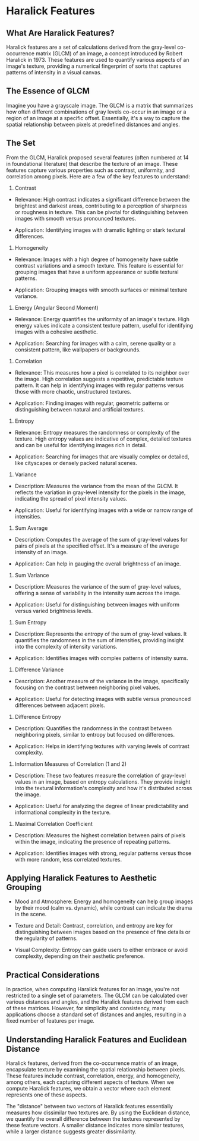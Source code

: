 # Haralick Features

## What Are Haralick Features?

Haralick features are a set of calculations derived from the gray-level co-occurrence matrix (GLCM) of an image, a concept introduced by Robert Haralick in 1973. These features are used to quantify various aspects of an image's texture, providing a numerical fingerprint of sorts that captures patterns of intensity in a visual canvas.

## The Essence of GLCM

Imagine you have a grayscale image. The GLCM is a matrix that summarizes how often different combinations of gray levels co-occur in an image or a region of an image at a specific offset. Essentially, it's a way to capture the spatial relationship between pixels at predefined distances and angles.

## The Set

From the GLCM, Haralick proposed several features (often numbered at 14 in foundational literature) that describe the texture of an image. These features capture various properties such as contrast, uniformity, and correlation among pixels. Here are a few of the key features to understand:

1. Contrast

- Relevance: High contrast indicates a significant difference between the brightest and darkest areas, contributing to a perception of sharpness or roughness in texture. This can be pivotal for distinguishing between images with smooth versus pronounced textures.

- Application: Identifying images with dramatic lighting or stark textural differences.

1. Homogeneity

- Relevance: Images with a high degree of homogeneity have subtle contrast variations and a smooth texture. This feature is essential for grouping images that have a uniform appearance or subtle textural patterns.

- Application: Grouping images with smooth surfaces or minimal texture variance.

1. Energy (Angular Second Moment)

- Relevance: Energy quantifies the uniformity of an image's texture. High energy values indicate a consistent texture pattern, useful for identifying images with a cohesive aesthetic.

- Application: Searching for images with a calm, serene quality or a consistent pattern, like wallpapers or backgrounds.

1. Correlation

- Relevance: This measures how a pixel is correlated to its neighbor over the image. High correlation suggests a repetitive, predictable texture pattern. It can help in identifying images with regular patterns versus those with more chaotic, unstructured textures.

- Application: Finding images with regular, geometric patterns or distinguishing between natural and artificial textures.

1. Entropy

- Relevance: Entropy measures the randomness or complexity of the texture. High entropy values are indicative of complex, detailed textures and can be useful for identifying images rich in detail.

- Application: Searching for images that are visually complex or detailed, like cityscapes or densely packed natural scenes.

1. Variance

- Description: Measures the variance from the mean of the GLCM. It reflects the variation in gray-level intensity for the pixels in the image, indicating the spread of pixel intensity values.

- Application: Useful for identifying images with a wide or narrow range of intensities.

1. Sum Average

- Description: Computes the average of the sum of gray-level values for pairs of pixels at the specified offset. It's a measure of the average intensity of an image.

- Application: Can help in gauging the overall brightness of an image.

1. Sum Variance

- Description: Measures the variance of the sum of gray-level values, offering a sense of variability in the intensity sum across the image.

- Application: Useful for distinguishing between images with uniform versus varied brightness levels.

1. Sum Entropy

- Description: Represents the entropy of the sum of gray-level values. It quantifies the randomness in the sum of intensities, providing insight into the complexity of intensity variations.

- Application: Identifies images with complex patterns of intensity sums.

1. Difference Variance

- Description: Another measure of the variance in the image, specifically focusing on the contrast between neighboring pixel values.

- Application: Useful for detecting images with subtle versus pronounced differences between adjacent pixels.

1. Difference Entropy

- Description: Quantifies the randomness in the contrast between neighboring pixels, similar to entropy but focused on differences.

- Application: Helps in identifying textures with varying levels of contrast complexity.

1. Information Measures of Correlation (1 and 2)

- Description: These two features measure the correlation of gray-level values in an image, based on entropy calculations. They provide insight into the textural information's complexity and how it's distributed across the image.

- Application: Useful for analyzing the degree of linear predictability and informational complexity in the texture.

1. Maximal Correlation Coefficient

- Description: Measures the highest correlation between pairs of pixels within the image, indicating the presence of repeating patterns.

- Application: Identifies images with strong, regular patterns versus those with more random, less correlated textures.

## Applying Haralick Features to Aesthetic Grouping

- Mood and Atmosphere: Energy and homogeneity can help group images by their mood (calm vs. dynamic), while contrast can indicate the drama in the scene.

- Texture and Detail: Contrast, correlation, and entropy are key for distinguishing between images based on the presence of fine details or the regularity of patterns.

- Visual Complexity: Entropy can guide users to either embrace or avoid complexity, depending on their aesthetic preference.

## Practical Considerations

In practice, when computing Haralick features for an image, you're not restricted to a single set of parameters. The GLCM can be calculated over various distances and angles, and the Haralick features derived from each of these matrices. However, for simplicity and consistency, many applications choose a standard set of distances and angles, resulting in a fixed number of features per image.

## Understanding Haralick Features and Euclidean Distance

Haralick features, derived from the co-occurrence matrix of an image, encapsulate texture by examining the spatial relationship between pixels. These features include contrast, correlation, energy, and homogeneity, among others, each capturing different aspects of texture. When we compute Haralick features, we obtain a vector where each element represents one of these aspects.

The "distance" between two vectors of Haralick features essentially measures how dissimilar two textures are. By using the Euclidean distance, we quantify the overall difference between the textures represented by these feature vectors. A smaller distance indicates more similar textures, while a larger distance suggests greater dissimilarity.
